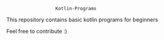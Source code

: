                       Kotlin-Programs
                    
This repository contains basic kotlin programs for beginners

Feel free to contribute :)